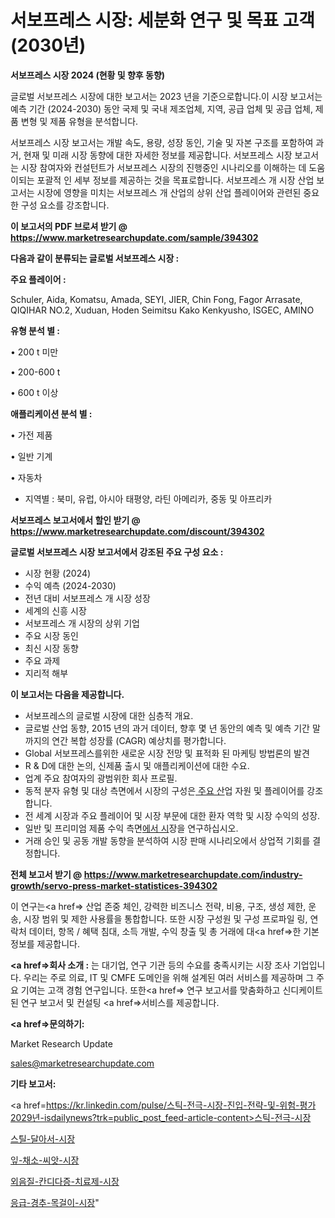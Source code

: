 # 서보프레스 시장: 세분화 연구 및 목표 고객(2030년)

<strong>서보프레스 시장 2024 (현황 및 향후 동향)</strong>

글로벌 서보프레스 시장에 대한 보고서는 2023 년을 기준으로합니다.이 시장 보고서는 예측 기간 (2024-2030) 동안 국제 및 국내 제조업체, 지역, 공급 업체 및 공급 업체, 제품 변형 및 제품 유형을 분석합니다.

서보프레스 시장 보고서는 개발 속도, 용량, 성장 동인, 기술 및 자본 구조를 포함하여 과거, 현재 및 미래 시장 동향에 대한 자세한 정보를 제공합니다. 서보프레스 시장 보고서는 시장 참여자와 컨설턴트가 서보프레스 시장의 진행중인 시나리오를 이해하는 데 도움이되는 포괄적 인 세부 정보를 제공하는 것을 목표로합니다. 서보프레스 개 시장 산업 보고서는 시장에 영향을 미치는 서보프레스 개 산업의 상위 산업 플레이어와 관련된 중요한 구성 요소를 강조합니다.



<strong>이 보고서의 PDF 브로셔 받기 @ <a href=https://www.marketresearchupdate.com/sample/394302>https://www.marketresearchupdate.com/sample/394302</a></strong>



<strong>다음과 같이 분류되는 글로벌 서보프레스 시장 :</strong>



<strong>주요 플레이어 :</strong>

Schuler, Aida, Komatsu, Amada, SEYI, JIER, Chin Fong, Fagor Arrasate, QIQIHAR NO.2, Xuduan, Hoden Seimitsu Kako Kenkyusho, ISGEC, AMINO



<strong>유형 분석 별 :</strong>

• 200 t 미만

• 200-600 t

• 600 t 이상



<strong>애플리케이션 분석 별 :</strong>

• 가전 ​​제품

• 일반 기계

• 자동차

<ul>
  <li>지역별 : 북미, 유럽, 아시아 태평양, 라틴 아메리카, 중동 및 아프리카</li>
</ul>


<strong>서보프레스 보고서에서 할인 받기 @ <a href=https://www.marketresearchupdate.com/discount/394302>https://www.marketresearchupdate.com/discount/394302</a></strong>



<strong>글로벌 서보프레스 시장 보고서에서 강조된 주요 구성 요소 :</strong>
<ul>
  <li>시장 현황 (2024)</li>
  <li>수익 예측 (2024-2030)</li>
  <li>전년 대비 서보프레스 개 시장 성장</li>
  <li>세계의 신흥 시장</li>
  <li>서보프레스 개 시장의 상위 기업</li>
  <li>주요 시장 동인</li>
  <li>최신 시장 동향</li>
  <li>주요 과제</li>
  <li>지리적 해부</li>
</ul>


<strong>이 보고서는 다음을 제공합니다.</strong>
<ul>
  <li>서보프레스의 글로벌 시장에 대한 심층적 개요.</li>
  <li>글로벌 산업 동향, 2015 년의 과거 데이터, 향후 몇 년 동안의 예측 및 예측 기간 말까지의 연간 복합 성장률 (CAGR) 예상치를 평가합니다.</li>
  <li>Global 서보프레스를위한 새로운 시장 전망 및 표적화 된 마케팅 방법론의 발견</li>
  <li>R &amp; D에 대한 논의, 신제품 출시 및 애플리케이션에 대한 수요.</li>
  <li>업계 주요 참여자의 광범위한 회사 프로필.</li>
  <li>동적 분자 유형 및 대상 측면에서 시장의 구성은<a href=> 주요 산</a>업 자원 및 플레이어를 강조합니다.</li>
  <li>전 세계 시장과 주요 플레이어 및 시장 부문에 대한 환자 역학 및 시장 수익의 성장.</li>
  <li>일반 및 프리미엄 제품 수익 측면<a href=>에서 시</a>장을 연구하십시오.</li>
  <li>거래 승인 및 공동 개발 동향을 분석하여 시장 판매 시나리오에서 상업적 기회를 결정합니다.</li>
</ul>



<strong>전체 보고서 받기 @ <a href=https://www.marketresearchupdate.com/industry-growth/servo-press-market-statistices-394302>https://www.marketresearchupdate.com/industry-growth/servo-press-market-statistices-394302</a></strong>

이 연구는<a href=> 산업 존중</a> 체인, 강력한 비즈니스 전략, 비용, 구조, 생성 제한, 운송, 시장 범위 및 제한 사용률을 통합합니다. 또한 시장 구성원 및 구성 프로파일 링, 연락처 데이터, 항목 / 혜택 침대, 소득 개발, 수익 창출 및 총 거래에 대<a href=>한 기본 </a>정보를 제공합니다.



<strong><a href=>회사 소</a>개 :</strong>
는 대기업, 연구 기관 등의 수요를 충족시키는 시장 조사 기업입니다. 우리는 주로 의료, IT 및 CMFE 도메인을 위해 설계된 여러 서비스를 제공하며 그 주요 기여는 고객 경험 연구입니다. 또한<a href=> 연구 보</a>고서를 맞춤화하고 신디케이트 된 연구 보고서 및 컨설팅 <a href=>서비스</a>를 제공합니다.



<strong><a href=>문의하기:</a></strong>

Market Research Update

sales@marketresearchupdate.com



<strong>기타 보고서:</strong>

<a href=https://kr.linkedin.com/pulse/스틱-전극-시장-진입-전략-및-위험-평가2029년-isdailynews?trk=public_post_feed-article-content>스틱-전극-시장</a>

<a href=https://www.linkedin.com/pulse/스틸-달아서-시장-규모-및-성장-2023-analytics-avenue-adventures-24-ana/>스틸-달아서-시장</a>

<a href=https://www.linkedin.com/pulse/잎-채소-씨앗-시장-세분화-연구-및-목표-고객2029년-data-dive-diaries-24-analysis-uposf/>잎-채소-씨앗-시장</a>

<a href=https://www.linkedin.com/pulse/외음질-칸디다증-치료제-시장-진입-전략-및-위험-평가2029년-aspnf/>외음질-칸디다증-치료제-시장</a>

<a href=https://www.linkedin.com/pulse/응급-경추-목걸이-시장-현재-및-미래-성장-2030-market-matrix-musings-analysis-myqcc/>응급-경추-목걸이-시장</a>"
